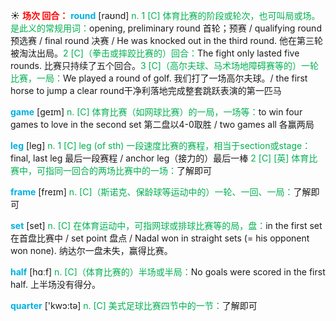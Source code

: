 ☀ <font color="red">**场次 回合：**</font>
<font color="sky blue">**round**</font> [raʊnd] 
<font color="#00b050">n. 1 [C] 体育比赛的阶段或轮次，也可叫局或场。是此义的常规用词：</font>opening, preliminary round 首轮；预赛 / qualifying round 预选赛 / final round 决赛 / He was knocked out in the third round. 他在第三轮被淘汰出局。<font color="#00b050">2 [C]（拳击或摔跤比赛的）回合：</font>The fight only lasted five rounds. 比赛只持续了五个回合。<font color="#00b050">3 [C]（高尔夫球、马术场地障碍赛等的）一轮比赛，一局：</font>We played a round of golf. 我们打了一场高尔夫球。/ the first horse to jump a clear round干净利落地完成整套跳跃表演的第一匹马

<font color="sky blue">**game**</font> [ɡeɪm] 
<font color="#00b050">n. [C] 体育比赛（如网球比赛）的一局，一场等：</font>to win four games to love in the second set 第二盘以4-0取胜 / two games all 各赢两局

<font color="sky blue">**leg**</font> [leɡ] 
<font color="#00b050">n. 1 [C] leg (of sth) 一段速度比赛的赛程，相当于section或stage：</font>final, last leg 最后一段赛程 / anchor leg（接力的）最后一棒 <font color="#00b050">2 [C] [英] 体育比赛中，可指同一回合的两场比赛中的一场：</font>了解即可
           
<font color="sky blue">**frame**</font> [freɪm]
<font color="#00b050">n. [C]（斯诺克、保龄球等运动中的）一轮、一回、一局：</font>了解即可

<font color="sky blue">**set**</font> [set] 
<font color="#00b050">n. [C] 在体育运动中，可指网球或排球比赛等的局，盘：</font>in the first set 在首盘比赛中 / set point 盘点 / Nadal won in straight sets (= his opponent won none). 纳达尔一盘未失，赢得比赛。

<font color="sky blue">**half**</font> [hɑːf] 
<font color="#00b050">n. [C]（体育比赛的）半场或半局：</font>No goals were scored in the first half. 上半场没有得分。

<font color="sky blue">**quarter**</font> ['kwɔ:tə] 
<font color="#00b050">n. [C] 美式足球比赛四节中的一节：</font>了解即可

